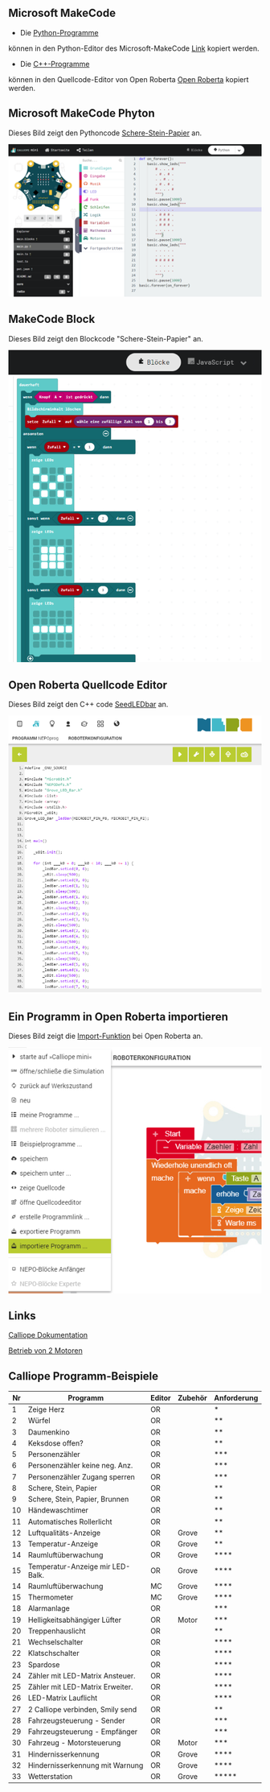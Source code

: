 

## Microsoft MakeCode

- Die [Python-Programme](https://github.com/frankyhub/Calliope-MakeCode/tree/master/Python)

können in den Python-Editor des Microsoft-MakeCode [Link](https://makecode.calliope.cc/#editor) kopiert werden.

- Die [C++-Programme](https://github.com/frankyhub/Calliope-MakeCode/tree/master/Cpp)

können in den Quellcode-Editor von Open Roberta [Open Roberta](https://lab.open-roberta.org/) kopiert werden.

## Microsoft MakeCode Phyton

Dieses Bild zeigt den Pythoncode [Schere-Stein-Papier](https://github.com/frankyhub/Calliope-MakeCode/tree/master/Python/B5-Schere-Stein-Papier) an.

![image](https://github.com/frankyhub/png/blob/master/Python.png)

## MakeCode Block

Dieses Bild zeigt den Blockcode "Schere-Stein-Papier" an.

![image](https://github.com/frankyhub/png/blob/master/Schere_Stein_Papier.png)

## Open Roberta Quellcode Editor

Dieses Bild zeigt den C++ code [SeedLEDbar](https://github.com/frankyhub/Calliope-MakeCode/tree/master/Cpp/B13-SeedLEDbar) an.

![image](https://github.com/frankyhub/png/blob/master/NEPO_cpp.png)

## Ein Programm in Open Roberta importieren

Dieses Bild zeigt die [Import-Funktion](https://github.com/frankyhub/Calliope-MakeCode/tree/master/xml) bei Open Roberta an.

![image](https://github.com/frankyhub/png/blob/master/roberta_import.png)

## Links

[Calliope Dokumentation](https://calliope-mini.github.io/v10/)

[Betrieb von 2 Motoren](https://calliopeminigsho.wordpress.com/technik/dualmotorbug/)


## Calliope Programm-Beispiele                                             

|Nr| Programm                           |Editor |Zubehör|Anforderung|
|--|------------------------------------|-------|-------|-----------|
| 1| Zeige Herz	                  			| OR    |       | *         |
| 2| Würfel			                       	| OR    |       | **        |
| 3| Daumenkino		                  		| OR    |       | **        |
| 4| Keksdose offen?			              | OR    |       | **        |
| 5| Personenzähler			                | OR    |       | ***       |
| 6| Personenzähler keine neg. Anz.   	| OR    |       | ***       |
| 7| Personenzähler Zugang sperren	    | OR    |       | ***       |
| 8| Schere, Stein, Papier		          | OR    |       | **        |
| 9| Schere, Stein, Papier, Brunnen	    | OR    |       | **        |
|10| Händewaschtimer			              | OR    |       | **        |
|11| Automatisches Rollerlicht		      | OR    |       | **        |
|12| Luftqualitäts-Anzeige		          | OR    | Grove	| **        |
|13| Temperatur-Anzeige			            | OR    | Grove	| **        |
|14| Raumluftüberwachung		            | OR    | Grove	| ****      |
|15| Temperatur-Anzeige mir LED-Balk.	  | OR    | Grove	| ****      |
|14| Raumluftüberwachung		            | MC    | Grove	| ****      |
|15| Thermometer			                  | MC    | Grove	| ****      |
|18| Alarmanlage			                  | OR    |       | ***       |
|19| Helligkeitsabhängiger Lüfter 	    | OR    | Motor	| ***       |
|20| Treppenhauslicht			              | OR    |       | **        |
|21| Wechselschalter			              | OR    |       | ****      |
|22| Klatschschalter			              | OR    |       | ****      |
|23| Spardose				                    | OR    |       | ****      |
|24| Zähler mit LED-Matrix Ansteuer.  	| OR    |       | ****      |
|25| Zähler mit LED-Matrix Erweiter.  	| OR    |       | ****      |
|26| LED-Matrix Lauflicht		            | OR    |       | ****      |
|27| 2 Calliope verbinden, Smily send	  | OR    |       | **        |
|28| Fahrzeugsteuerung - Sender		      | OR    |       | ***       |
|29| Fahrzeugsteuerung - Empfänger	    | OR    |       | ***       |
|30| Fahrzeug - Motorsteuerung	        | OR    | Motor	| ***       |
|31| Hindernisserkennung 		            | OR    | Grove	| ****      |
|32| Hindernisserkennung mit Warnung	  | OR    | Grove	| ****      |
|33| Wetterstation			                | OR    | Grove	| *****     |


